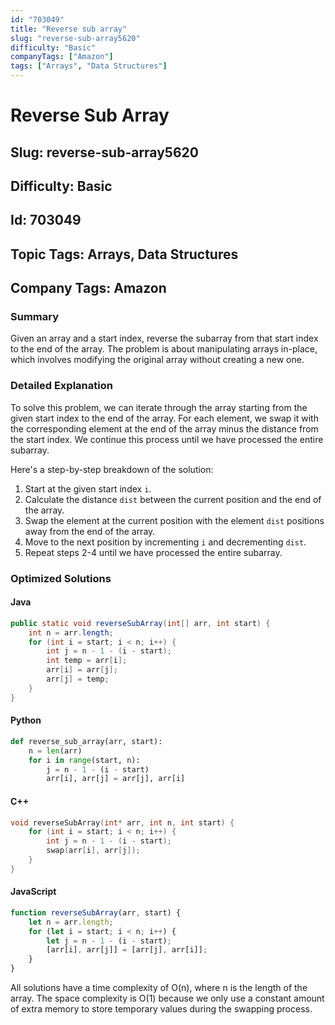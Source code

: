 ```yaml
---
id: "703049"
title: "Reverse sub array"
slug: "reverse-sub-array5620"
difficulty: "Basic"
companyTags: ["Amazon"]
tags: ["Arrays", "Data Structures"]
---
```


# Reverse Sub Array

## Slug: reverse-sub-array5620
## Difficulty: Basic
## Id: 703049
## Topic Tags: Arrays, Data Structures
## Company Tags: Amazon


### Summary

Given an array and a start index, reverse the subarray from that start index to the end of the array. The problem is about manipulating arrays in-place, which involves modifying the original array without creating a new one.

### Detailed Explanation

To solve this problem, we can iterate through the array starting from the given start index to the end of the array. For each element, we swap it with the corresponding element at the end of the array minus the distance from the start index. We continue this process until we have processed the entire subarray.

Here's a step-by-step breakdown of the solution:

1. Start at the given start index `i`.
2. Calculate the distance `dist` between the current position and the end of the array.
3. Swap the element at the current position with the element `dist` positions away from the end of the array.
4. Move to the next position by incrementing `i` and decrementing `dist`.
5. Repeat steps 2-4 until we have processed the entire subarray.

### Optimized Solutions

#### Java
```java
public static void reverseSubArray(int[] arr, int start) {
    int n = arr.length;
    for (int i = start; i < n; i++) {
        int j = n - 1 - (i - start);
        int temp = arr[i];
        arr[i] = arr[j];
        arr[j] = temp;
    }
}
```

#### Python
```python
def reverse_sub_array(arr, start):
    n = len(arr)
    for i in range(start, n):
        j = n - 1 - (i - start)
        arr[i], arr[j] = arr[j], arr[i]
```

#### C++
```cpp
void reverseSubArray(int* arr, int n, int start) {
    for (int i = start; i < n; i++) {
        int j = n - 1 - (i - start);
        swap(arr[i], arr[j]);
    }
}
```

#### JavaScript
```javascript
function reverseSubArray(arr, start) {
    let n = arr.length;
    for (let i = start; i < n; i++) {
        let j = n - 1 - (i - start);
        [arr[i], arr[j]] = [arr[j], arr[i]];
    }
}
```

All solutions have a time complexity of O(n), where n is the length of the array. The space complexity is O(1) because we only use a constant amount of extra memory to store temporary values during the swapping process.